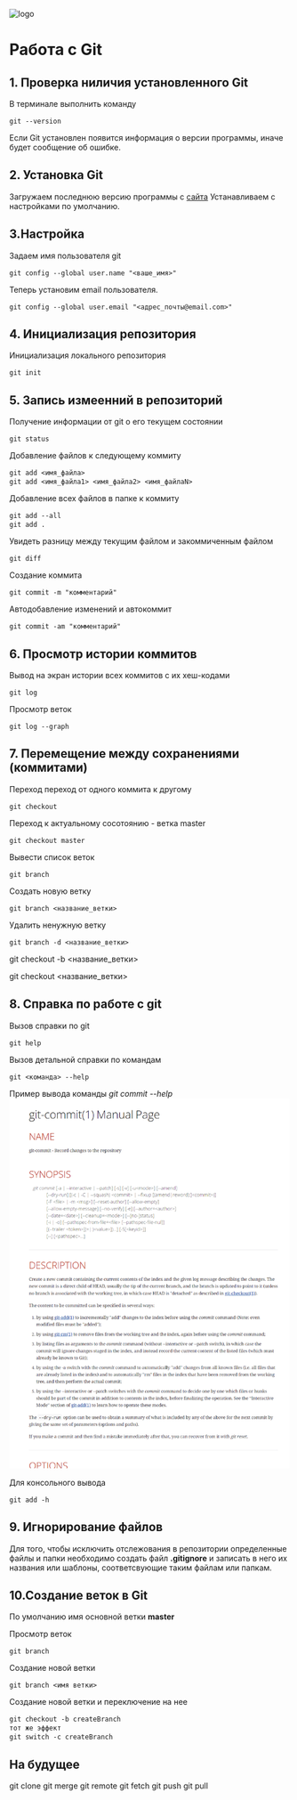 ![logo](.\images\logo@2x.png)
# Работа с Git
## 1. Проверка ниличия установленного Git
В терминале выполнить команду 
```
git --version
```
Если Git установлен появится информация о версии программы, иначе будет сообщение об ошибке.

## 2. Установка Git
Загружаем последнюю версию программы с [сайта](https://git-scm.com/downloads)
Устанавливаем с настройками по умолчанию.


## 3.Настройка
Задаем имя пользователя git
```
git config --global user.name "<ваше_имя>"
```
Теперь установим email пользователя. 
```
git config --global user.email "<адрес_почты@email.com>"
```
## 4. Инициализация репозитория
Инициализация локального репозитория
```
git init
```

## 5. Запись измеенний в репозиторий
Получение информации от git о его текущем состоянии
```
git status
```
Добавление файлов к следующему коммиту
```
git add <имя_файла> 
git add <имя_файла1> <имя_файла2> <имя_файлаN>
```
Добавление всех файлов в папке к коммиту
```
git add --all
git add .
```
Увидеть разницу между текущим файлом и закоммиченным файлом
```
git diff
```
Создание коммита 
```
git commit -m "комментарий"
```
Автодобавление изменений и автокоммит 
```
git commit -am "комментарий"
```

## 6. Просмотр истории коммитов
Вывод на экран истории всех коммитов с их хеш-кодами
```
git log 
```
Просмотр веток
```
git log --graph
```
## 7. Перемещение между сохранениями (коммитами)
Переход переход от одного коммита к другому
```
git checkout 
```
Переход к актуальному сосотоянию - ветка master
```
git checkout master
```
Вывести список веток
```
git branch 
```
Создать новую ветку
```
git branch <название_ветки>
```
Удалить ненужную ветку
```
git branch -d <название_ветки>
```

git checkout -b <название_ветки>

git checkout <название_ветки>

## 8. Справка по работе с git

Вызов справки по git
```
git help
```
Вызов детальной справки по командам
```
git <команда> --help
```
Пример вывода команды *git commit --help*
![alt text](image.png)

Для консольного вывода
```
git add -h
```
## 9. Игнорирование файлов 
Для того, чтобы исключить отслежования в репозитории определенные файлы и папки необходимо создать файл **.gitignore** и записать в него их названия или шаблоны, соответсвующие таким файлам или папкам.

## 10.Создание веток в Git
По умолчанию имя основной ветки **master**

Просмотр веток
```
git branch
```
Создание новой ветки
```
git branch <имя ветки>
```

Создание новой ветки и переключение на нее
```
git checkout -b createBranch 
тот же эффект
git switch -c createBranch
```


## На будущее

git clone
git merge
git remote
git fetch
git push
git pull

